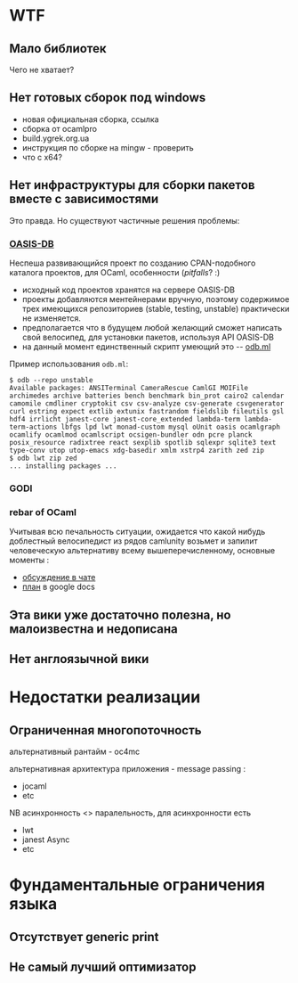 WTF
===

Мало библиотек
--------------

Чего не хватает?


Нет готовых сборок под windows
------------------------------

* новая официальная сборка, ссылка
* сборка от ocamlpro
* build.ygrek.org.ua
* инструкция по сборке на mingw - проверить
* что с x64?


Нет инфраструктуры для сборки пакетов вместе с зависимостями
------------------------------------------------------------

Это правда. Но существуют частичные решения проблемы:

### [OASIS-DB](http://oasis.ocamlcore.org/)

Неспеша развивающийся проект по созданию CPAN-подобного каталога проектов, для
OCaml, особенности (*pitfalls*? :)

  * исходный код проектов хранятся на сервере OASIS-DB
  * проекты добавляются ментейнерами вручную, поэтому содержимое трех имеющихся
    репозиториев (stable, testing, unstable) практически не изменяется.
  * предполагается что в будущем любой желающий сможет написать свой велосипед,
    для установки пакетов, используя API OASIS-DB
  * на данный момент единственный скрипт умеющий это --
    [odb.ml](https://github.com/thelema/odb)

Пример использования ``odb.ml``:

    $ odb --repo unstable
    Available packages: ANSITerminal CameraRescue CamlGI MOIFile archimedes archive batteries bench benchmark bin_prot cairo2 calendar camomile cmdliner cryptokit csv csv-analyze csv-generate csvgenerator curl estring expect extlib extunix fastrandom fieldslib fileutils gsl hdf4 irrlicht janest-core janest-core_extended lambda-term lambda-term-actions lbfgs lpd lwt monad-custom mysql oUnit oasis ocamlgraph ocamlify ocamlmod ocamlscript ocsigen-bundler odn pcre planck posix_resource radixtree react sexplib spotlib sqlexpr sqlite3 text type-conv utop utop-emacs xdg-basedir xmlm xstrp4 zarith zed zip
    $ odb lwt zip zed
    ... installing packages ...


### GODI

### rebar of OCaml

Учитывая всю печальность ситуации, ожидается что какой нибудь доблестный
велосипедист из рядов camlunity возьмет и запилит человеческую альтернативу
всему вышеперечисленному, основные моменты :

* [обсуждение в чате](http://chatlogs.jabber.ru/ocaml@conference.jabber.ru/2011/11/15.html#12:46:25.86714)
* [план](https://docs.google.com/document/d/1dxbuu3RP3NCxMI54YFRtnwFUOTrIj-EWmBdwy32a0CI) в google docs

Эта вики уже достаточно полезна, но малоизвестна и недописана
-------------------------------------------------------------

Нет англоязычной вики
---------------------

Недостатки реализации
=====================

Ограниченная многопоточность
----------------------------

   альтернативный рантайм - oc4mc

   альтернативная архитектура приложения - message passing :
   * jocaml
   * etc

   NB асинхронность <> паралельность, для асинхронности есть
   * lwt
   * janest Async
   * etc

Фундаментальные ограничения языка
=================================

Отсутствует generic print
-------------------------

Не самый лучший оптимизатор
---------------------------

